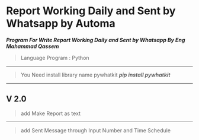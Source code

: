 # Report Working Daily and Sent by Whatsapp by Automa

***Program For Write Report Working Daily and Sent by Whatsapp By Eng Mahammad Qassem***

>Language Program : Python
***
>You Need install library name pywhatkit
***pip install pywhatkit***
***
## V 2.0
>add Make Report as text
***
>add Sent Message through Input Number and  Time Schedule
